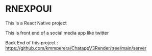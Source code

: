 # RNEXPOUI

This is a React Native project

This is front end of a social media app like twitter 

Back End of this project : https://github.com/kmmperera/ChatappV3Render/tree/main/server

